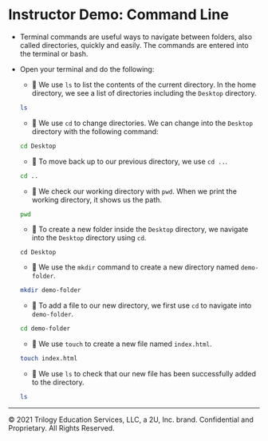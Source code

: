 # Instructor Demo: Command Line

- Terminal commands are useful ways to navigate between folders, also called directories, quickly and easily. The commands are entered into the terminal or bash.

- Open your terminal and do the following:

  - 🔑 We use `ls` to list the contents of the current directory. In the home directory, we see a list of directories including the `Desktop` directory.

  ```bash
  ls
  ```

  - 🔑 We use `cd` to change directories. We can change into the `Desktop` directory with the following command:

  ```bash
  cd Desktop
  ```

  - 🔑 To move back up to our previous directory, we use `cd ..`.

  ```bash
  cd ..
  ```

  - 🔑 We check our working directory with `pwd`. When we print the working directory, it shows us the path.

  ```bash
  pwd
  ```

  - 🔑 To create a new folder inside the `Desktop` directory, we navigate into the `Desktop` directory using `cd`.

  ```
  cd Desktop
  ```

  - 🔑 We use the `mkdir` command to create a new directory named `demo-folder`.

  ```bash
  mkdir demo-folder
  ```

  - 🔑 To add a file to our new directory, we first use `cd` to navigate into `demo-folder`.

  ```bash
  cd demo-folder
  ```

  - 🔑 We use `touch` to create a new file named `index.html`.

  ```bash
  touch index.html
  ```

  - 🔑 We use `ls` to check that our new file has been successfully added to the directory.

  ```bash
  ls
  ```

---

© 2021 Trilogy Education Services, LLC, a 2U, Inc. brand. Confidential and Proprietary. All Rights Reserved.

